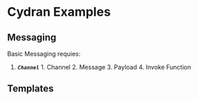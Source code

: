 # Cydran Examples

## Messaging

  Basic Messaging requies:
1) ***``Channel``*** 1. Channel
    2. Message
    3. Payload
    4. Invoke Function

## Templates


